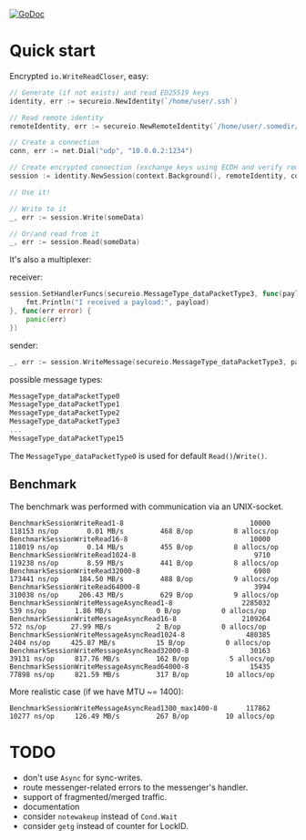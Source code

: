 [![GoDoc](https://godoc.org/github.com/xaionaro-go/secureio?status.svg)](https://godoc.org/github.com/xaionaro-go/secureio)

# Quick start

Encrypted `io.WriteReadCloser`, easy:

```go
// Generate (if not exists) and read ED25519 keys 
identity, err := secureio.NewIdentity(`/home/user/.ssh`)

// Read remote identity 
remoteIdentity, err := secureio.NewRemoteIdentity(`/home/user/.somedir/remote.pubkey`)

// Create a connection
conn, err := net.Dial("udp", "10.0.0.2:1234")

// Create encrypted connection (exchange keys using ECDH and verify remote side by Curve25519 signature).
session := identity.NewSession(context.Background(), remoteIdentity, conn, someLogger)

// Use it!

// Write to it
_, err := session.Write(someData)

// Or/and read from it
_, err := session.Read(someData)
```

It's also a multiplexer:

receiver:
```go
session.SetHandlerFuncs(secureio.MessageType_dataPacketType3, func(payload []byte) {
    fmt.Println("I received a payload:", payload)
}, func(err error) {
    panic(err)
})
```

sender:
```go
_, err := session.WriteMessage(secureio.MessageType_dataPacketType3, payload)
```

possible message types:
```go
MessageType_dataPacketType0
MessageType_dataPacketType1
MessageType_dataPacketType2
MessageType_dataPacketType3
...
MessageType_dataPacketType15
```
The `MessageType_dataPacketType0` is used for default `Read()`/`Write()`.

## Benchmark

The benchmark was performed with communication via an UNIX-socket.
```
BenchmarkSessionWriteRead1-8                          	   10000	    118153 ns/op	   0.01 MB/s	     468 B/op	       8 allocs/op
BenchmarkSessionWriteRead16-8                         	   10000	    118019 ns/op	   0.14 MB/s	     455 B/op	       8 allocs/op
BenchmarkSessionWriteRead1024-8                       	    9710	    119238 ns/op	   8.59 MB/s	     441 B/op	       8 allocs/op
BenchmarkSessionWriteRead32000-8                      	    6980	    173441 ns/op	 184.50 MB/s	     488 B/op	       9 allocs/op
BenchmarkSessionWriteRead64000-8                      	    3994	    310038 ns/op	 206.43 MB/s	     629 B/op	       9 allocs/op
BenchmarkSessionWriteMessageAsyncRead1-8              	 2285032	       539 ns/op	   1.86 MB/s	       0 B/op	       0 allocs/op
BenchmarkSessionWriteMessageAsyncRead16-8             	 2109264	       572 ns/op	  27.99 MB/s	       2 B/op	       0 allocs/op
BenchmarkSessionWriteMessageAsyncRead1024-8           	  480385	      2404 ns/op	 425.87 MB/s	      15 B/op	       0 allocs/op
BenchmarkSessionWriteMessageAsyncRead32000-8          	   30163	     39131 ns/op	 817.76 MB/s	     162 B/op	       5 allocs/op
BenchmarkSessionWriteMessageAsyncRead64000-8          	   15435	     77898 ns/op	 821.59 MB/s	     317 B/op	      10 allocs/op
```
More realistic case (if we have MTU ~= 1400):
```
BenchmarkSessionWriteMessageAsyncRead1300_max1400-8   	  117862	     10277 ns/op	 126.49 MB/s	     267 B/op	      10 allocs/op
```

# TODO

* don't use `Async` for sync-writes.
* route messenger-related errors to the messenger's handler.
* support of fragmented/merged traffic.
* documentation
* consider `notewakeup` instead of `Cond.Wait`
* consider `getg` instead of counter for LockID.
